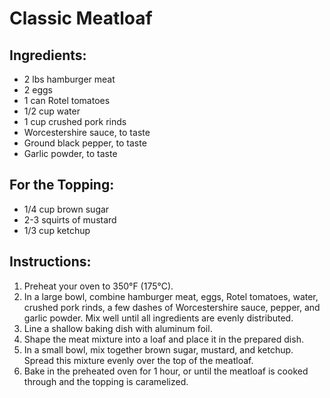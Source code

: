 # Classic Meatloaf

## Ingredients:
- 2 lbs hamburger meat
- 2 eggs
- 1 can Rotel tomatoes
- 1/2 cup water
- 1 cup crushed pork rinds
- Worcestershire sauce, to taste
- Ground black pepper, to taste
- Garlic powder, to taste

## For the Topping:
- 1/4 cup brown sugar
- 2-3 squirts of mustard
- 1/3 cup ketchup

## Instructions:
1. Preheat your oven to 350°F (175°C).
2. In a large bowl, combine hamburger meat, eggs, Rotel tomatoes, water, crushed pork rinds, a few dashes of Worcestershire sauce, pepper, and garlic powder. Mix well until all ingredients are evenly distributed.
3. Line a shallow baking dish with aluminum foil.
4. Shape the meat mixture into a loaf and place it in the prepared dish.
5. In a small bowl, mix together brown sugar, mustard, and ketchup. Spread this mixture evenly over the top of the meatloaf.
6. Bake in the preheated oven for 1 hour, or until the meatloaf is cooked through and the topping is caramelized.
